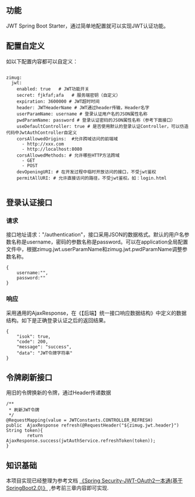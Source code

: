 ## 功能
JWT Spring Boot Starter，通过简单地配置就可以实现JWT认证功能。


## 配置自定义
如以下配置内容都可以自定义：
~~~

zimug:
  jwt:
    enabled: true   # JWT功能开关
    secret: fjkfaf;afa   # 服务端密钥（自定义）
    expiration: 3600000 # JWT超时时间
    header: JWTHeaderName # JWT通过header传输，Header名字
    userParamName: username # 登录认证用户名的JSON属性名称
    pwdParamName: password # 登录认证密码的JSON属性名称（参考下面接口）
    useDefaultController: true # 是否使用默认的登录认证Controller，可以仿造代码中JwtAuthController自定义
    corsAllowedOrigins:  #允许跨域访问的前端域
      - http://xxx.com
      - http://localhost:8080
    corsAllowedMethods: # 允许哪些HTTP方法跨域
      - GET
      - POST
    devOpeningURI: # 在开发过程中临时开放访问的接口，不受jwt鉴权
    permitAllURI: # 允许直接访问的路径，不受jwt鉴权。如：login.html


~~~

## 登录认证接口
### 请求
接口地址请求："/authentication"，接口采用JSON的数据格式。默认的用户名参数名称是username，密码的参数名称是password。可以在application全局配置文件中，根据zimug.jwt.userParamName和zimug.jwt.pwdParamName调整参数名称。

~~~
{
    username:"",
    password:""
}
~~~
### 响应
采用通用的AjaxResponse，在《【后端】统一接口响应数据结构》中定义的数据结构。如下是正确登录认证之后的返回结果。
~~~
{
    "isok": true,
    "code": 200,
    "message": "success",
    "data": "JWT令牌字符串"
}
~~~

## 令牌刷新接口
用旧的令牌换新的令牌，通过Header传递数据
~~~
/**
 * 刷新JWT令牌
 */
@RequestMapping(value = JWTConstants.CONTROLLER_REFRESH)
public  AjaxResponse refresh(@RequestHeader("${zimug.jwt.header}") String token){
        return AjaxResponse.success(jwtAuthService.refreshToken(token));
}
~~~

## 知识基础
本项目实现已经整理为参考文档
[《Spring Security-JWT-OAuth2一本通(基于SpringBoot2.0)》](https://www.kancloud.cn/hanxt/springsecurity/content) ,参考前三章内容即可实现.



